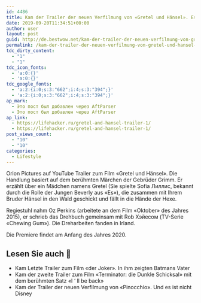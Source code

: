 ```yaml
---
id: 4486
title: Kam der Trailer der neuen Verfilmung von «Gretel und Hänsel». Es spielt Beverly Marsh aus «Es»
date: 2019-09-20T11:34:51+00:00
author: user
layout: post
guid: http://de.bestwow.net/kam-der-trailer-der-neuen-verfilmung-von-gretel-und-hansel-es-spielt-beverly-marsh-aus-es/
permalink: /kam-der-trailer-der-neuen-verfilmung-von-gretel-und-hansel-es-spielt-beverly-marsh-aus-es/
tdc_dirty_content:
  - "1"
  - "1"
tdc_icon_fonts:
  - 'a:0:{}'
  - 'a:0:{}'
tdc_google_fonts:
  - 'a:2:{i:0;s:3:"662";i:4;s:3:"394";}'
  - 'a:2:{i:0;s:3:"662";i:4;s:3:"394";}'
ap_mark:
  - Это пост был добавлен через AftParser
  - Это пост был добавлен через AftParser
ap_link:
  - https://lifehacker.ru/gretel-and-hansel-trailer-1/
  - https://lifehacker.ru/gretel-and-hansel-trailer-1/
post_views_count:
  - "10"
  - "10"
categories:
  - Lifestyle
---
```

Orion Pictures auf YouTube Trailer zum Film «Gretel und Hänsel». Die Handlung basiert auf dem berühmten Märchen der Gebrüder Grimm. Er erzählt über ein Mädchen namens Gretel (Sie spielte Sofia Лиллис, bekannt durch die Rolle der Jungen Beverly aus «Es»), die zusammen mit Ihrem Bruder Hänsel in den Wald geschickt und fällt in die Hände der Hexe.</p> 

Regiestuhl nahm Oz Perkins (arbeitete an dem Film «Oktober» des Jahres 2015), er schrieb das Drehbuch gemeinsam mit Rob Хэйесом (TV-Serie «Chewing Gum»). Die Dreharbeiten fanden in Irland.

Die Premiere findet am Anfang des Jahres 2020.

<div>
  <h2 class="read-also__title">
    <span>Lesen Sie auch</span> <span>🧐 </span>
  </h2>
  
  <ul class="read-also__list">
    <li>
      Kam Letzte Trailer zum Film «der Joker». In ihm zeigten Batmans Vater
    </li>
    <li>
      Kam der zweite Trailer zum Film «Terminator: die Dunkle Schicksal» mit dem berühmten Satz «I &#8216; ll be back»
    </li>
    <li>
      Kam der Trailer der neuen Verfilmung von «Pinocchio». Und es ist nicht Disney
    </li>
  </ul>
</div>